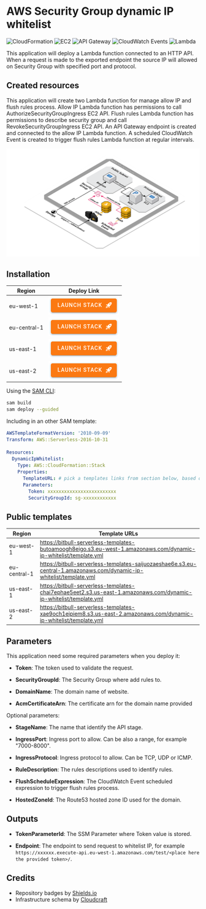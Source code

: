 # AWS Security Group dynamic IP whitelist

![CloudFormation](https://img.shields.io/badge/-CloudFormation-%23FF4F8B)
![EC2](https://img.shields.io/badge/-EC2-%23FF9900)
![API Gateway](https://img.shields.io/badge/-API%20Gateway-%23A166FF)
![CloudWatch Events](https://img.shields.io/badge/-CloudWatch%20Events-%23FF4F8B)
![Lambda](https://img.shields.io/badge/-Lambda-%23FF9900)

This application will deploy a Lambda function connected to an HTTP API. When a request is made to the exported endpoint the source IP will allowed on Security Group with specified port and protocol.

## Created resources

This application will create two Lambda function for manage allow IP and flush rules process. Allow IP Lambda function has permissions to call AuthorizeSecurityGroupIngress EC2 API. Flush rules Lambda function has permissions to describe security group and call RevokeSecurityGroupIngress EC2 API. An API Gateway endpoint is created and connected to the allow IP Lambda function. A scheduled CloudWatch Event is created to trigger flush rules Lambda function at regular intervals.

![Infrastructure Schema](./doc/schema.png)

## Installation

| Region       | Deploy Link |
| ------------ | ----------- |
| eu-west-1    | [![Launch Stack in region eu-west-1 ](./doc/button.png)](https://eu-west-1.console.aws.amazon.com/cloudformation/home#/stacks/create/review?templateURL=https://bitbull-serverless-templates-butoamoogh8eigo.s3.eu-west-1.amazonaws.com/dynamic-ip-whitelist/template.yml&stackName=dynamic-ip-whitelist) |
| eu-central-1 | [![Launch Stack in region eu-central-1](./doc/button.png)](https://eu-central-1.console.aws.amazon.com/cloudformation/home#/stacks/create/review?templateURL=https://bitbull-serverless-templates-saijuozaeshae6e.s3.eu-central-1.amazonaws.com/dynamic-ip-whitelist/template.yml&stackName=dynamic-ip-whitelist) |
| us-east-1    | [![Launch Stack in region us-east-1](./doc/button.png)](https://us-east-1.console.aws.amazon.com/cloudformation/home#/stacks/create/review?templateURL=https://bitbull-serverless-templates-chai7ephae5eet2.s3.us-east-1.amazonaws.com/dynamic-ip-whitelist/template.yml&stackName=dynamic-ip-whitelist) |
| us-east-2    | [![Launch Stack in region us-east-2](./doc/button.png)](https://us-east-2.console.aws.amazon.com/cloudformation/home#/stacks/create/review?templateURL=https://bitbull-serverless-templates-xae9och1eipiem8.s3.us-east-2.amazonaws.com/dynamic-ip-whitelist/template.yml&stackName=dynamic-ip-whitelist) |

Using the [SAM CLI](https://docs.aws.amazon.com/serverless-application-model/latest/developerguide/what-is-sam.html):
```bash
sam build
sam deploy --guided
```

Including in an other SAM template:
```yaml
AWSTemplateFormatVersion: '2010-09-09'
Transform: AWS::Serverless-2016-10-31

Resources:
  DynamicIpWhitelist:
    Type: AWS::CloudFormation::Stack
    Properties:
      TemplateURL: # pick a templates links from section below, based on your region
      Parameters:
        Token: xxxxxxxxxxxxxxxxxxxxxxxxx
        SecurityGroupId: sg-xxxxxxxxxxxx
```

## Public templates

| Region       | Template URLs                                                                                                  |
| ------------ | -------------------------------------------------------------------------------------------------------------- |
| eu-west-1    | https://bitbull-serverless-templates-butoamoogh8eigo.s3.eu-west-1.amazonaws.com/dynamic-ip-whitelist/template.yml    |
| eu-central-1 | https://bitbull-serverless-templates-saijuozaeshae6e.s3.eu-central-1.amazonaws.com/dynamic-ip-whitelist/template.yml |
| us-east-1    | https://bitbull-serverless-templates-chai7ephae5eet2.s3.us-east-1.amazonaws.com/dynamic-ip-whitelist/template.yml    |
| us-east-2    | https://bitbull-serverless-templates-xae9och1eipiem8.s3.us-east-2.amazonaws.com/dynamic-ip-whitelist/template.yml    |

## Parameters

This application need some required parameters when you deploy it:

- **Token**: The token used to validate the request.

- **SecurityGroupId**: The Security Group where add rules to.

- **DomainName**: The domain name of website.

- **AcmCertificateArn**: The certificate arn for the domain name provided

Optional parameters:

- **StageName**: The name that identify the API stage.

- **IngressPort**: Ingress port to allow. Can be also a range, for example "7000-8000".

- **IngressProtocol**: Ingress protocol to allow. Can be TCP, UDP or ICMP.

- **RuleDescription**: The rules descriptions used to identify rules.

- **FlushScheduleExpression**: The CloudWatch Event scheduled expression to trigger flush rules process.

- **HostedZoneId**: The Route53 hosted zone ID used for the domain.

## Outputs

- **TokenParameterId**: The SSM Parameter where Token value is stored.

- **Endpoint**: The endpoint to send request to whitelist IP, for example `https://xxxxxx.execute-api.eu-west-1.amazonaws.com/test/<place here the provided token>/`.

## Credits

- Repository badges by [Shields.io](https://shields.io/)
- Infrastructure schema by [Cloudcraft](https://www.cloudcraft.co/)
